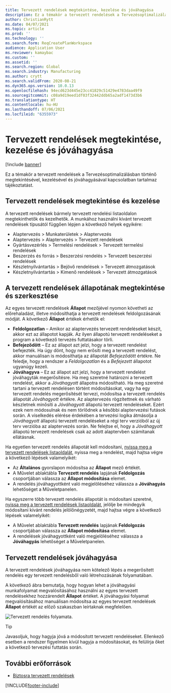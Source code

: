 ```yaml
---
title: Tervezett rendelések megtekintése, kezelése és jóváhagyása
description: Ez a témakör a tervezett rendelések a Tervezésoptimalizálásban történő megtekintésével, kezelésével és jóváhagyásával kapcsolatban tartalmaz tájékoztatást.
author: ChristianRytt
ms.date: 04/07/2021
ms.topic: article
ms.prod: ''
ms.technology: ''
ms.search.form: ReqCreatePlanWorkspace
audience: Application User
ms.reviewer: kamaybac
ms.custom: ''
ms.assetid: ''
ms.search.region: Global
ms.search.industry: Manufacturing
ms.author: crytt
ms.search.validFrom: 2020-08-21
ms.dyn365.ops.version: 10.0.13
ms.openlocfilehash: 94ecd623d445e23cc41829c51429e4783daa49f9
ms.sourcegitcommit: c08a9d19eed1df03f32442ddb65a2adf1473d3b6
ms.translationtype: HT
ms.contentlocale: hu-HU
ms.lasthandoff: 07/06/2021
ms.locfileid: "6355973"
---
```

# <a name="view-manage-and-approve-planned-orders"></a>Tervezett rendelések megtekintése, kezelése és jóváhagyása

[!include [banner](../../includes/banner.md)]

Ez a témakör a tervezett rendelések a Tervezésoptimalizálásban történő megtekintésével, kezelésével és jóváhagyásával kapcsolatban tartalmaz tájékoztatást.

## <a name="view-and-manage-planned-orders"></a><a name="view-planned-orders"></a>Tervezett rendelések megtekintése és kezelése

A tervezett rendelések bármely tervezett rendelési listaoldalon megtekinthetők és kezelhetők. A munkához használni kívánt tervezett rendelések típusától függően lépjen a következő helyek egyikére:

- Alaptervezés \> Munkaterületek \> Alaptervezés
- Alaptervezés \> Alaptervezés \> Tervezett rendelések
- Gyártásvezérlés \> Termelési rendelések \> Tervezett termelési rendelések
- Beszerzés és forrás \> Beszerzési rendelés \> Tervezett beszerzési rendelések
- Készletnyilvántartás \> Bejövő rendelések \> Tervezett átmozgatások
- Készletnyilvántartás \> Kimenő rendelések \> Tervezett átmozgatások

## <a name="view-and-edit-the-status-of-planned-orders"></a>A tervezett rendelések állapotának megtekintése és szerkesztése

Az egyes tervezett rendelések **Állapot** mezőjével nyomon követheti az előrehaladást, illetve módosíthatja a tervezett rendelések feldolgozásának módját. A következő **Állapot** értékek érhetők el:

- **Feldolgozatlan** – Amikor az alaptervezés tervezett rendeléseket készít, akkor ezt az állapotot kapják. Az ilyen állapotú tervezett rendeléseket a program a következő tervezés futtatásakor törli.
- **Befejeződött** – Ez az állapot azt jelzi, hogy a tervezett rendelést befejezték. Ha úgy dönt, hogy nem erősíti meg a tervezett rendelést, akkor manuálisan is módosíthatja az állapotát *Befejeződött* értékre. Ne feledje, hogy a rendszer a *Feldolgozatlan* és a *Befejezett* állapotot ugyanúgy kezeli.
- **Jóváhagyva** – Ez az állapot azt jelzi, hogy a tervezett rendelést jóváhagyták megerősítésre. Ha meg szeretné határozni a tervezett rendelést, akkor a *Jóváhagyott* állapotra módosítható. Ha meg szeretné tartani a tervezett rendelésen történt módosításokat, vagy ha egy tervezett rendelés megerősítését tervezi, módosítsa a tervezett rendelés állapotát *Jóváhagyott* értékre. Az alaptervezés rögzítettnek és várható készletnek minősíti a *Jóváhagyott* állapotú tervezett rendeléseket. Ezért ezek nem módosulnak és nem törlődnek a későbbi alaptervezési futások során. A viselkedés elérése érdekében a tervezési logika átmásolja a *Jóváhagyott* állapotú tervezett rendeléseket a régi terv verzióból az új terv verzióba az alaptervezés során. Ne felejtse el, hogy a *Jóváhagyott* állapotú tervezett rendelések csak az adott alaptervben számítanak ellátásnak.

Ha egyetlen tervezett rendelés állapotát kell módosítani, [nyissa meg a tervezett rendelések listaoldalát](#view-planned-orders), nyissa meg a rendelést, majd hajtsa végre a következő lépések valamelyikét:

- Az **Általános** gyorslapon módosítsa az **Állapot** mező értékét.
- A Művelet ablaktábla **Tervezett rendelés** lapjának **Feldolgozás** csoportjában válassza az **Állapot módosítása** elemet.
- A rendelés jóváhagyottként való megjelöléséhez válassza a **Jóváhagyás** lehetőséget a Műveletpanelen.

Ha egyszerre több tervezett rendelés állapotát is módosítani szeretné, [nyissa meg a tervezett rendelések listaoldalát](#view-planned-orders), jelölje be mindegyik módosítani kívánt rendelés jelölőnégyzetét, majd hajtsa végre a következő lépések valamelyikét:

- A Művelet ablaktábla **Tervezett rendelés** lapjának **Feldolgozás** csoportjában válassza az **Állapot módosítása** elemet.
- A rendelések jóváhagyottként való megjelöléséhez válassza a **Jóváhagyás** lehetőséget a Műveletpanelen.

## <a name="approve-planned-orders"></a>Tervezett rendelések jóváhagyása

A tervezett rendelések jóváhagyása nem kötelező lépés a megerősített rendelés egy tervezett rendelésből való létrehozásának folyamatában.

A következő ábra bemutatja, hogy hogyan lehet a jóváhagyási munkafolyamat megvalósításához használni az egyes tervezett rendelésekhez hozzárendelt **Állapot** értéket. A jóváhagyási folyamat megvalósításához manuálisan módosítsa az egyes tervezett rendelések **Állapot** értékét az előző szakaszban leírtaknak megfelelően.

![Tervezett rendelés folyamata.](media/approved-planned-orders-1.png)

> [!TIP]
> Javasoljuk, hogy hagyja jóvá a módosított tervezett rendeléseket. Ellenkező esetben a rendszer figyelmen kívül hagyja a módosításokat, és felülírja őket a következő tervezési futtatás során.

## <a name="additional-resources"></a>További erőforrások

- [Biztosra tervezett rendelések](planned-order-firming.md)

[!INCLUDE[footer-include](../../../includes/footer-banner.md)]
